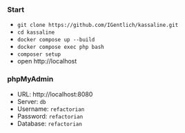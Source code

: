
### Start
- `git clone https://github.com/IGentlich/kassaline.git`
- `cd kassaline`
- `docker compose up --build`
- `docker compose exec php bash`
- `composer setup`
- open http://localhost

### phpMyAdmin
- URL: http://localhost:8080
- Server: `db`
- Username: `refactorian`
- Password: `refactorian`
- Database: `refactorian`
